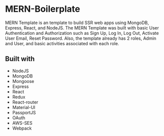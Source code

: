# MERN-Boilerplate
MERN Template is an template to build SSR web apps using MongoDB, Express, React, and NodeJS.
The MERN Template was built with basic User Authentication and Authorization such as Sign Up, Log In, Log Out, Activate User Email, Reset Password. Also, the template already has 2 roles, Admin and User, and basic activities associated with each role.
## Built with
* NodeJS
* MongoDB
* Mongoose
* Express
* React
* Redux
* React-router
* Material-UI
* PassportJS
* OAuth
* AWS-SES
* Webpack
